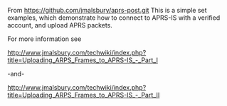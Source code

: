 From https://github.com/jmalsbury/aprs-post.git
This is a simple set examples, which demonstrate how to connect to 
APRS-IS with a verified account, and upload APRS packets.

For more information see

http://www.jmalsbury.com/techwiki/index.php?title=Uploading_ARPS_Frames_to_APRS-IS_-_Part_I

-and-

http://www.jmalsbury.com/techwiki/index.php?title=Uploading_ARPS_Frames_to_APRS-IS_-_Part_II
